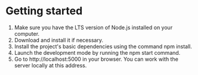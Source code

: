 # Getting started

1. Make sure you have the LTS version of Node.js installed on your computer.
2. Download and install it if necessary.
3. Install the project's basic dependencies using the command npm install.
4. Launch the development mode by running the npm start command.
5. Go to http://localhost:5000 in your browser. You can work with the server locally at this address.

